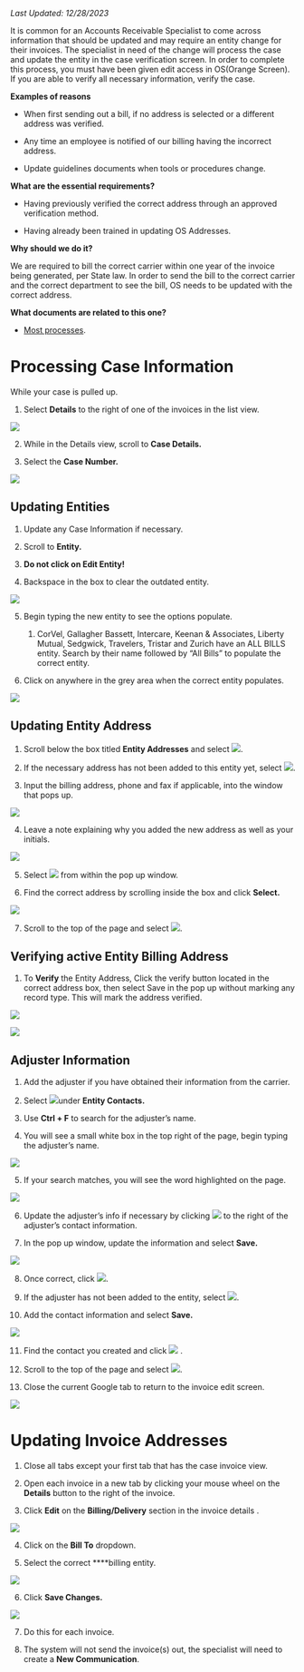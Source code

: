 _Last Updated: 12/28/2023_

It is common for an Accounts Receivable Specialist to come across information that should be updated and may require an entity change for their invoices. The specialist in need of the change will process the case and update the entity in the case verification screen. In order to complete this process, you must have been given edit access in OS(Orange Screen). If you are able to verify all necessary information, verify the case.

**Examples of reasons** 

- When first sending out a bill, if no address is selected or a different address was verified.

- Any time an employee is notified of our billing having the incorrect address.

- Update guidelines documents when tools or procedures change. 

**What are the essential requirements?**

- Having previously verified the correct address through an approved verification method.

- Having already been trained in updating OS Addresses.

**Why should we do it?**

We are required to bill the correct carrier within one year of the invoice being generated, per State law. In order to send the bill to the correct carrier and the correct department to see the bill, OS needs to be updated with the correct address.

**What documents are related to this one?**

- [Most processes](https://docs.google.com/spreadsheets/d/1mQxF-Ci5y15DZUlpKLnsR8ytrBe1epkFqG9xkTOtnhA/edit#gid=0).


# Processing Case Information

While your case is pulled up.

1. Select **Details** to the right of one of the invoices in the list view.

![](https://lh7-rt.googleusercontent.com/docsz/AD_4nXcU9jsucjPn-jMBYk0f9v2nBBchyjoaIDsMHpYebRZ90XBuNavWOVwCf4F1rIPu5AmTYh_Mn7vhy6flSqZ-XFJgcgV9MsILWMKm-bp6vdSjraSSsc8st6fSuFNmJ5gIdV8uAB4cpFeLEEjRAg7rqh0fgSvE?key=OU3knuJyoE-oKd2Cc5LEPA)

2. While in the Details view, scroll to **Case Details.**

3. Select the **Case Number.** 

![](https://lh7-rt.googleusercontent.com/docsz/AD_4nXeHQxB7kxkpWJihq2IM63D_b8YLRUSKQmoTVZc_z6PS6oib9GTVo2u7Z1-8CGN6lkZMKApw0-bxdTVf7eUFgxpXx8-TWr7cqW3lPdyXdYTiKOKblLG53IvQtb_WWpdbIZ2ilgS5m_vSAgDwhQj3ya8GmqMJ?key=OU3knuJyoE-oKd2Cc5LEPA)


## **Updating Entities**

1. Update any Case Information if necessary. 

2. Scroll to **Entity.**

3. **Do not click on Edit Entity!**

4. Backspace in the box to clear the outdated entity.

![](https://lh7-rt.googleusercontent.com/docsz/AD_4nXeZwsDaDrIoUoLBflYnELhOGtIUto77NxZOBN-fiohzSOQliBP2eLjH4pxUfSZuy8LXuC2rw_KrCi0P56VIfIoHCBJiad5l18192toTT3kGvZvdoeRANVwAvcKaWGrffiNxq7DrRfbPq0igdJvJilSAyBb5?key=OU3knuJyoE-oKd2Cc5LEPA)

5. Begin typing the new entity to see the options populate.

   1. CorVel, Gallagher Bassett, Intercare, Keenan & Associates, Liberty Mutual, Sedgwick, Travelers, Tristar and Zurich have an ALL BILLS entity. Search by their name followed by “All Bills” to populate the correct entity.

6. Click on anywhere in the grey area when the correct entity populates.

![](https://lh7-rt.googleusercontent.com/docsz/AD_4nXe_R7MUWLAl5HOE3ogTch84N4WlAqlAW9wxvxf2ekD-VxNwWjwcPIZ3yUMNlbeDGOohQ7yMtRDnUE6LBs4EUSHFHSTZshjVzjjYG-hv3_sXTT2R2MbArtPvI9T2NvuQllyZ-oG1wqgxVXvsiAXe_l48tF4?key=OU3knuJyoE-oKd2Cc5LEPA)


## **Updating Entity Address**

1. Scroll below the box titled **Entity Addresses** and select ![](https://lh7-rt.googleusercontent.com/docsz/AD_4nXfTJjsF4rVsg0hrZ2hLzVvsXkpg7bN8Z1SZBnFOVLl3dkMxwbzhb52C948DNutnguev3ZU5Zh3iePfShPxQj01JzNEnZ4n2-yC77V5RV9VNEJTsKqnn8Xyq6JZPZlndJgUI3h3oz09KA_IjCNBiQ9quRLfX?key=OU3knuJyoE-oKd2Cc5LEPA).

2. If the necessary address has not been added to this entity yet, select ![](https://lh7-rt.googleusercontent.com/docsz/AD_4nXdM0UyZ3m9BdlEuy0REH_StmVmMJEtMJUslWaMujXSwaUW3ru72cL-ZpAyfP9ZVa7kLkZYRUwj6-iImA5F3T4g60eqc4H0zcjM2M_hxi-o_ZeaeIJe6pmbBcVDM6DIx07FhLJDS78Ho1u8dyZGoQYvunfhO?key=OU3knuJyoE-oKd2Cc5LEPA).

3. Input the billing address, phone and fax if applicable, into the window that pops up.

![](https://lh7-rt.googleusercontent.com/docsz/AD_4nXdVkjLFLrw34HMjli2KhMZ18SOmAxR3KvUgzgvgsRGyzi-HFDnB2leLmnTJ8MX7pAKsICwE_5f00YnlTNJhyE7nw5oBoIKpEs5_OuGEe1dNVKUh5JJpa_0O1mL4ovQzLKYii-RrDyTZoRPUROYxQLEtkvJo?key=OU3knuJyoE-oKd2Cc5LEPA)

4. Leave a note explaining why you added the new address as well as your initials.

![](https://lh7-rt.googleusercontent.com/docsz/AD_4nXd_GIDWudsGliVUM0nuYwzFVpuEYdPdsvo0Blfr8mF_U5cLWpcHDBqMz9mVobghhkGoek9qP0wZHfUsoymBTGfJAAyox2O3uRFiz8BSDZg0Cx9y7Eq5cxRWeDYvF0hjLSpyoKU5amnR1eMzJSsbCAxwAYe3?key=OU3knuJyoE-oKd2Cc5LEPA)

5. Select ![](https://lh7-rt.googleusercontent.com/docsz/AD_4nXdAlT5Jyu_P_93wuwJDhP8d54YnnOIm-IptNVJNNqZGl9RmzFmdgp3dlatRQ9bWsSVs0xTXovZQM6YhHuTvBjJBuMdx2U2fJ24pcjzYiyjDytsCE6lCACG9_31RChCb9Ai4njJv0ULfK5EuLj3YtFi_JJPi?key=OU3knuJyoE-oKd2Cc5LEPA) from within the pop up window.

6. Find the correct address by scrolling inside the box and click **Select.**

![](https://lh7-rt.googleusercontent.com/docsz/AD_4nXeZb6wN-9CSO766Gz2dfw72tIOEPPN-vjng2H8Lebnhz_JYVI355tE85MmAb5Yj0Lz3U6RDq5yBOt71ZXzkpnnr7oCrgE51CrsN6vNz1JZrIVfGX0U2tpCfmePyC1cvcXotIfGne8SsWtx7fOxBxwyk01a6?key=OU3knuJyoE-oKd2Cc5LEPA)

7. Scroll to the top of the page and select ![](https://lh7-rt.googleusercontent.com/docsz/AD_4nXfDTbtIhtl5hCehXC1WSbAlQz5sbyu6O7uQk04esLQb3JKh3Zp44mf-ggahGcNAgVkq1helRinClG4ffc_JQBh7yoU93cOLkzc_LBWvSnu3OdLfRXd85ecEJk4LFZ4boHBpzQ_Wx_edBuRSis8Aq2ZVEOY?key=OU3knuJyoE-oKd2Cc5LEPA).


## **Verifying active Entity Billing Address**

1. To **Verify** the Entity Address, Click the verify button located in the correct address box, then select Save in the pop up without marking any record type. This will mark the address verified. 

![](https://lh7-rt.googleusercontent.com/docsz/AD_4nXd3W5W37oCAl9KHpqoo734L4WBvVQjRaktttvIo6Bg7zqfz9r0xV7sr3nLYwRUFTbcdH4vbJhVJw7aaHTTh6E1VEjq4Zn1Su9qx_5nw2C8eD7_ft0kVe61imoWe7kl8ZXvaYDccQ7zrZaU4CUZu5d3SdNFt?key=OU3knuJyoE-oKd2Cc5LEPA)

![](https://lh7-rt.googleusercontent.com/docsz/AD_4nXfHbD1bkqsr8ogmRuwlli-eX78TbFvRUI3IuX7-xp_K9Kp9aCba-bMA8o2SqmQ_ruLuI_HUJbWmqGJM-MCYNEEke1WWRjKebfbrbODwKX8qvrJF_R56Wyj2OxxFcSlgRwxaEtWkMUdCmUpNGZUPEkVgwySH?key=OU3knuJyoE-oKd2Cc5LEPA)


## **Adjuster Information**

1. Add the adjuster if you have obtained their information from the carrier.

2. Select ![](https://lh7-rt.googleusercontent.com/docsz/AD_4nXdskdt3KlMR__SljW_HgmYDDjyp4oidWv3rHIKM-KwgW18j3V1MjA0bptqmYfcKiHUCuj-0cTkx2d1GWz-AoEpcetubEK53mU3k2ZePtduSKyO22TgcxRq7xekaEFyEiqU2RbDv56dl5ZmVK0MSflyDEXsJ?key=OU3knuJyoE-oKd2Cc5LEPA)under **Entity Contacts.**

3. Use **Ctrl + F** to search for the adjuster’s name.

4. You will see a small white box in the top right of the page, begin typing the adjuster’s name.

![](https://lh7-rt.googleusercontent.com/docsz/AD_4nXfkPRLtkdjjuE-2GhUw5tOIkL40MPVYpXHyM-1z1ek6kLKD9edVuu5q53ZG5kH1Hii8K3ieyXa1YEieawg8USZLlwvy_UiGLEYT4pf5Mdu0-KWKDX_sw8_fGhzpF8TUqqyazyEh9FrDOt141b-K56KpGQ3e?key=OU3knuJyoE-oKd2Cc5LEPA)

5. If your search matches, you will see the word highlighted on the page.

![](https://lh7-rt.googleusercontent.com/docsz/AD_4nXdxXSv8bzwE3uRyZHcJkEs_CEmg6e3ZYL1ItzfBgdmdiVFMNHI4KmppyiYiYU9gexYgENEzuAQjtryPeTa_HjlBmon37YKl9HXmJE0cckIct0Q46QvIrecpUkr1q--KErfRrcndLR2nuJKxbWKQC6mFiqUA?key=OU3knuJyoE-oKd2Cc5LEPA)

6. Update the adjuster’s info if necessary by clicking ****![](https://lh7-rt.googleusercontent.com/docsz/AD_4nXcfR1qR56jc0-L2MVuZX_u0j1iWWpqwdeDH25shngB0eQxe8y9urNMnRj77h-MYEDRG5KQBSOhfdTwdYFXQDLyR7J4RyQIKxFD3rYQvQYf5qyJYFj2an9kZg4SnH8XriIfPhAzKYEI1Yt_aWOWOLUJdgPJ7?key=OU3knuJyoE-oKd2Cc5LEPA)**** to the right of the adjuster’s contact information.

7. In the pop up window, update the information and select **Save.**

![](https://lh7-rt.googleusercontent.com/docsz/AD_4nXffmg-hJJKWgfovpTajyhtNtfY39VsoC5nOsi2d533lHStYTD5Ls--B63fpyErrZMjTDIMLJFfeNZq83CflJ3H0kbFl_QxdIzTUTPFlGRZPfwhkwYtNHh3PsVoy1YTZwc4M8nQ3pBt3bJ4MLYvQzZ-KxQrg?key=OU3knuJyoE-oKd2Cc5LEPA)

8. Once correct, click ![](https://lh7-rt.googleusercontent.com/docsz/AD_4nXcNRytJYpNy6Rr6TxrMmWwtzZeQYR7rMxhWpZTGjiNbTqOhZvFcxcgI7yGydmpBWtHLGmjQu4plAkXYeVNyBMgqlQhtfU5tvJcJ1xkBd1MgYVWErI9bd7tZDSeAcSQxb-JoR2Ryh_r2O45anYTMJnGYx6JP?key=OU3knuJyoE-oKd2Cc5LEPA).

9. If the adjuster has not been added to the entity, select ![](https://lh7-rt.googleusercontent.com/docsz/AD_4nXf2CrQBnHnXliDmyu6NWyO1foTCSMcHGlYEU04dmKoTyK1EUHnPDnHBEOUumvsN6HGE8lM3-AyUC3iTWVMfiUcQAmET92PbVLNABIgIfsAn8fHU_CfJFz_CF349icEhzRjrHlZUgWteD-dit0E-GzetxtEO?key=OU3knuJyoE-oKd2Cc5LEPA).

10. Add the contact information and select **Save.**

![](https://lh7-rt.googleusercontent.com/docsz/AD_4nXcpGC5KDD4zF63mjIhHUaF185Im2V1cISvZpgoL0T1PEI4P5wfoLXVs-aQM5HlfFB3pSZ-MSgk49DBodHhZxub6r0Icr-4CmvH7D4Ldh4MxEbVO4BBmqOsmZ1WKPv4uqzo-P1KmjiC9IR7gFe7DMYpYqrrC?key=OU3knuJyoE-oKd2Cc5LEPA)

11. Find the contact you created and click ![](https://lh7-rt.googleusercontent.com/docsz/AD_4nXcNRytJYpNy6Rr6TxrMmWwtzZeQYR7rMxhWpZTGjiNbTqOhZvFcxcgI7yGydmpBWtHLGmjQu4plAkXYeVNyBMgqlQhtfU5tvJcJ1xkBd1MgYVWErI9bd7tZDSeAcSQxb-JoR2Ryh_r2O45anYTMJnGYx6JP?key=OU3knuJyoE-oKd2Cc5LEPA) .

12. Scroll to the top of the page and select ![](https://lh7-rt.googleusercontent.com/docsz/AD_4nXfDTbtIhtl5hCehXC1WSbAlQz5sbyu6O7uQk04esLQb3JKh3Zp44mf-ggahGcNAgVkq1helRinClG4ffc_JQBh7yoU93cOLkzc_LBWvSnu3OdLfRXd85ecEJk4LFZ4boHBpzQ_Wx_edBuRSis8Aq2ZVEOY?key=OU3knuJyoE-oKd2Cc5LEPA).

13. Close the current Google tab to return to the invoice edit screen.

![](https://lh7-rt.googleusercontent.com/docsz/AD_4nXdvmKGgLoxAvSYiBsJZNjN0DCA6AnvakeN0J3VhEknuRsQRfIAU3mmxzG3ElSMNYoSaGmv-wdU65jcCthibvp45-bQgM-OaTSTRpTYQebXqztDVu9Q_c1jZnSamIUMEptgbND-5_b5zX0kCXCfptG2q8Bk?key=OU3knuJyoE-oKd2Cc5LEPA)


# Updating Invoice Addresses

1. Close all tabs except your first tab that has the case invoice view.

2. Open each invoice in a new tab by clicking your mouse wheel on the **Details** button to the right of the invoice.

3. Click **Edit** on the **Billing/Delivery** section in the invoice details .

![](https://lh7-rt.googleusercontent.com/docsz/AD_4nXfUpJl3Wd1y6y-GWX-m6_Z5wmkFpXIJij1ZilZzVKW_r9nE4CHxjhEJuOT9xXsBu_xuymLPR2oqT4JQeJ9qQMKaYxTTbaY_a59u5DFyuD3bG7H1eR_FK7QG2vaEK6B8YpiZ9UFVefEWIgRhN-VgndHcuG48?key=OU3knuJyoE-oKd2Cc5LEPA)

4. Click on the **Bill To** dropdown.

5. Select the correct ****billing entity.

![](https://lh7-rt.googleusercontent.com/docsz/AD_4nXdXLJE8M4ihP0TjJUkhz1C67tzC3-DlIQjWY79FFkpRWhNnuQzr2o0nwEUnGK30IH9WMte5ty9oFEgjdz-iU-3jRS8xQSiHjEJbYYa8WiIf1v8l1yKaEoAhEipfeZ1uQzS6IOPHABcztAruvPxWsVaerrkz?key=OU3knuJyoE-oKd2Cc5LEPA)

6. Click **Save Changes.**

![](https://lh7-rt.googleusercontent.com/docsz/AD_4nXdwOqxITC3Le6aYY6vA4fxihoT05tpOma0ucwrSsoc21a5m8Pbs6-iEdxwChbNs-G7WV_4wgoWUugDAjb7ILFEaP9s7WNowVnh0ZLaDbhRDBioj8-eYpO6NGzqvdL7F9Yj2xshuQJsL-qxe786HfXpxevk2?key=OU3knuJyoE-oKd2Cc5LEPA)

7. Do this for each invoice.

8. The system will not send the invoice(s) out, the specialist will need to create a **New Communication**.
